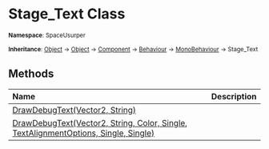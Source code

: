# Stage_Text Class

<small>**Namespace**: SpaceUsurper</small>

<small>**Inheritance**: [Object](https://docs.microsoft.com/en-us/dotnet/api/system.object?view=netframework-4.5) → [Object](https://docs.unity3d.com/ScriptReference/Object.html) → [Component](https://docs.unity3d.com/ScriptReference/Component.html) → [Behaviour](https://docs.unity3d.com/ScriptReference/Behaviour.html) → [MonoBehaviour](https://docs.unity3d.com/ScriptReference/MonoBehaviour.html) → Stage_Text</small>

## Methods

<div markdown="1" class="member-table">

| Name | Description |
| :--- | ----------- |
| [DrawDebugText(Vector2, String)](Stage_Text/DrawDebugText.md) |  | 
| [DrawDebugText(Vector2, String, Color, Single, TextAlignmentOptions, Single, Single)](Stage_Text/DrawDebugText.md) |  | 

</div>

